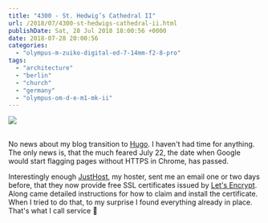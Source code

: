 ```yaml
---
title: "4300 - St. Hedwig’s Cathedral II"
url: /2018/07/4300-st-hedwigs-cathedral-ii.html
publishDate: Sat, 28 Jul 2018 18:00:56 +0000
date: 2018-07-28 20:00:56
categories: 
  - "olympus-m-zuiko-digital-ed-7-14mm-f2-8-pro"
tags: 
  - "architecture"
  - "berlin"
  - "church"
  - "germany"
  - "olympus-om-d-e-m1-mk-ii"
---
```

<div class="container">
<div class="center"><a target="_blank" href="https://d25zfm9zpd7gm5.cloudfront.net/1200x1200/2017/20170623_162614_lr.jpg"><img class="webfeedsFeaturedVisual" src="https://d25zfm9zpd7gm5.cloudfront.net/0600x0600/2017/20170623_162614_lr.jpg" /></a></div>
</div>
<br />

No news about my blog transition to <a href="http://gohugo.io/" rel="noopener" target="_blank">Hugo</a>. I haven't had time for anything. The only news is, that the much feared July 22, the date when Google would start flagging pages without HTTPS in Chrome, has passed. 

Interestingly enough <a href="http://justhost.com/" rel="noopener" target="_blank">JustHost</a>, my hoster, sent me an email one or two days before, that they now provide free SSL certificates issued by <a href="http://letsencrypt.org/" rel="noopener" target="_blank">Let's Encrypt</a>. Along came detailed instructions for how to claim and install the certificate. When I tried to do that, to my surprise I found everything already in place. That's what I call service 🙂
